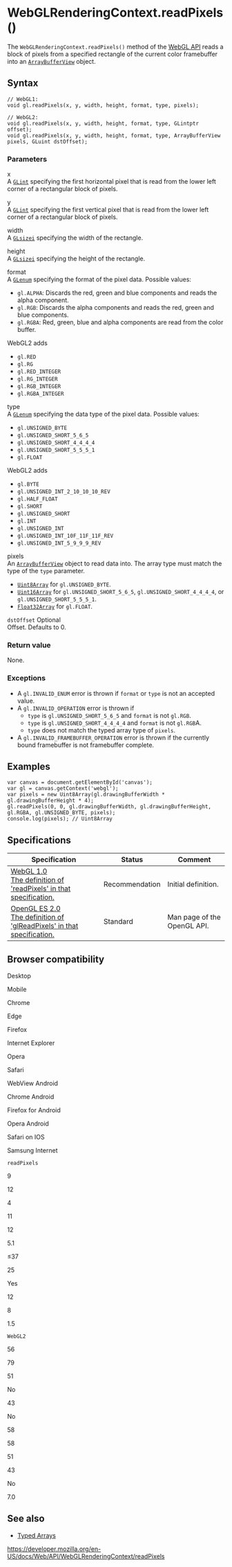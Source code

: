 WebGLRenderingContext.readPixels()
==================================

The `WebGLRenderingContext.readPixels()` method of the [WebGL API](../webgl_api) reads a block of pixels from a specified rectangle of the current color framebuffer into an [`ArrayBufferView`](../arraybufferview) object.

Syntax
------

    // WebGL1:
    void gl.readPixels(x, y, width, height, format, type, pixels);

    // WebGL2:
    void gl.readPixels(x, y, width, height, format, type, GLintptr offset);
    void gl.readPixels(x, y, width, height, format, type, ArrayBufferView pixels, GLuint dstOffset);

### Parameters

x  
A [`GLint`](../webgl_api/types) specifying the first horizontal pixel that is read from the lower left corner of a rectangular block of pixels.

y  
A [`GLint`](../webgl_api/types) specifying the first vertical pixel that is read from the lower left corner of a rectangular block of pixels.

width  
A [`GLsizei`](../webgl_api/types) specifying the width of the rectangle.

height  
A [`GLsizei`](../webgl_api/types) specifying the height of the rectangle.

format  
A [`GLenum`](../webgl_api/types) specifying the format of the pixel data. Possible values:

-   `gl.ALPHA`: Discards the red, green and blue components and reads the alpha component.
-   `gl.RGB`: Discards the alpha components and reads the red, green and blue components.
-   `gl.RGBA`: Red, green, blue and alpha components are read from the color buffer.

WebGL2 adds

-   `gl.RED`
-   `gl.RG`
-   `gl.RED_INTEGER`
-   `gl.RG_INTEGER`
-   `gl.RGB_INTEGER`
-   `gl.RGBA_INTEGER`

type  
A [`GLenum`](../webgl_api/types) specifying the data type of the pixel data. Possible values:

-   `gl.UNSIGNED_BYTE`
-   `gl.UNSIGNED_SHORT_5_6_5`
-   `gl.UNSIGNED_SHORT_4_4_4_4`
-   `gl.UNSIGNED_SHORT_5_5_5_1`
-   `gl.FLOAT`

WebGL2 adds

-   `gl.BYTE`
-   `gl.UNSIGNED_INT_2_10_10_10_REV`
-   `gl.HALF_FLOAT`
-   `gl.SHORT`
-   `gl.UNSIGNED_SHORT`
-   `gl.INT`
-   `gl.UNSIGNED_INT`
-   `gl.UNSIGNED_INT_10F_11F_11F_REV`
-   `gl.UNSIGNED_INT_5_9_9_9_REV`

pixels  
An [`ArrayBufferView`](../arraybufferview) object to read data into. The array type must match the type of the `type` parameter.

-   [`Uint8Array`](https://developer.mozilla.org/en-US/docs/Web/JavaScript/Reference/Global_Objects/Uint8Array) for `gl.UNSIGNED_BYTE`.
-   [`Uint16Array`](https://developer.mozilla.org/en-US/docs/Web/JavaScript/Reference/Global_Objects/Uint16Array) for `gl.UNSIGNED_SHORT_5_6_5`, `gl.UNSIGNED_SHORT_4_4_4_4`, or `gl.UNSIGNED_SHORT_5_5_5_1`.
-   [`Float32Array`](https://developer.mozilla.org/en-US/docs/Web/JavaScript/Reference/Global_Objects/Float32Array) for `gl.FLOAT`.

 `dstOffset` <span class="badge inline optional">Optional</span>   
Offset. Defaults to 0.

### Return value

None.

### Exceptions

-   A `gl.INVALID_ENUM` error is thrown if `format` or `type` is not an accepted value.
-   A `gl.INVALID_OPERATION` error is thrown if
    -   `type` is `gl.UNSIGNED_SHORT_5_6_5` and `format` is not `gl.RGB`.
    -   `type` is `gl.UNSIGNED_SHORT_4_4_4_4` and `format` is not `gl.RGB`A.
    -   `type` does not match the typed array type of `pixels`.
-   A `gl.INVALID_FRAMEBUFFER_OPERATION` error is thrown if the currently bound framebuffer is not framebuffer complete.

Examples
--------

    var canvas = document.getElementById('canvas');
    var gl = canvas.getContext('webgl');
    var pixels = new Uint8Array(gl.drawingBufferWidth * gl.drawingBufferHeight * 4);
    gl.readPixels(0, 0, gl.drawingBufferWidth, gl.drawingBufferHeight, gl.RGBA, gl.UNSIGNED_BYTE, pixels);
    console.log(pixels); // Uint8Array

Specifications
--------------

<table><thead><tr class="header"><th>Specification</th><th>Status</th><th>Comment</th></tr></thead><tbody><tr class="odd"><td><a href="https://www.khronos.org/registry/webgl/specs/latest/1.0/#5.14.12">WebGL 1.0<br />
<span class="small">The definition of 'readPixels' in that specification.</span></a></td><td><span class="spec-rec">Recommendation</span></td><td>Initial definition.</td></tr><tr class="even"><td><a href="https://www.khronos.org/opengles/sdk/docs/man/xhtml/glReadPixels.xml">OpenGL ES 2.0<br />
<span class="small">The definition of 'glReadPixels' in that specification.</span></a></td><td><span class="spec-standard">Standard</span></td><td>Man page of the OpenGL API.</td></tr></tbody></table>

Browser compatibility
---------------------

Desktop

Mobile

Chrome

Edge

Firefox

Internet Explorer

Opera

Safari

WebView Android

Chrome Android

Firefox for Android

Opera Android

Safari on IOS

Samsung Internet

`readPixels`

9

12

4

11

12

5.1

≤37

25

Yes

12

8

1.5

`WebGL2`

56

79

51

No

43

No

58

58

51

43

No

7.0

See also
--------

-   [Typed Arrays](https://developer.mozilla.org/en-US/docs/Web/JavaScript/Typed_arrays)

<a href="https://developer.mozilla.org/en-US/docs/Web/API/WebGLRenderingContext/readPixels" class="_attribution-link">https://developer.mozilla.org/en-US/docs/Web/API/WebGLRenderingContext/readPixels</a>
